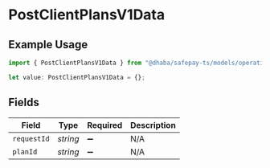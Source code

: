 # PostClientPlansV1Data

## Example Usage

```typescript
import { PostClientPlansV1Data } from "@dhaba/safepay-ts/models/operations";

let value: PostClientPlansV1Data = {};
```

## Fields

| Field              | Type               | Required           | Description        |
| ------------------ | ------------------ | ------------------ | ------------------ |
| `requestId`        | *string*           | :heavy_minus_sign: | N/A                |
| `planId`           | *string*           | :heavy_minus_sign: | N/A                |